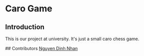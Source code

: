 # Caro Game
## Introduction
<p>This is our project at university. It's just a small caro chess game.</p>
## Contributors
<l> <a href="https://github.com/djxone123456">Nguyen Dinh Nhan</a></l>
